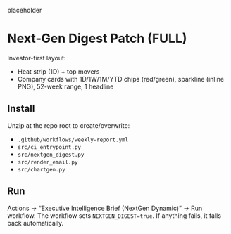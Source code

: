 placeholder
# Next‑Gen Digest Patch (FULL)

Investor-first layout:
- Heat strip (1D) + top movers
- Company cards with 1D/1W/1M/YTD chips (red/green), sparkline (inline PNG), 52-week range, 1 headline

## Install
Unzip at the repo root to create/overwrite:
- `.github/workflows/weekly-report.yml`
- `src/ci_entrypoint.py`
- `src/nextgen_digest.py`
- `src/render_email.py`
- `src/chartgen.py`

## Run
Actions → “Executive Intelligence Brief (NextGen Dynamic)” → Run workflow.
The workflow sets `NEXTGEN_DIGEST=true`. If anything fails, it falls back automatically.
